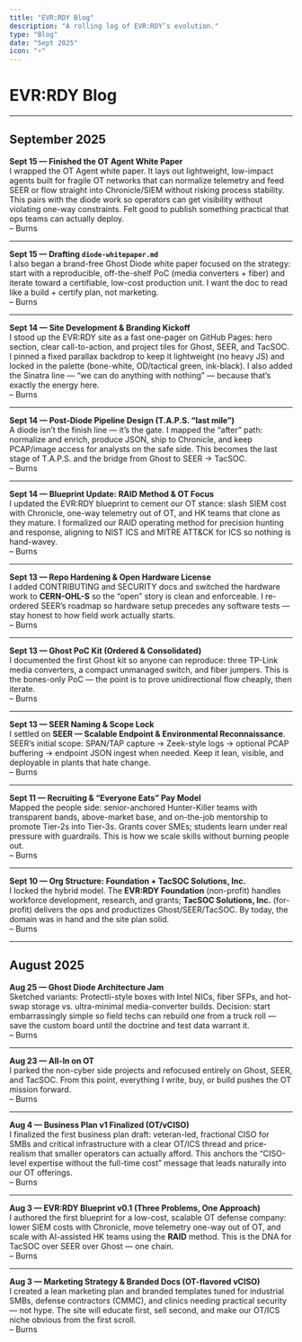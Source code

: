 ```yaml
---
title: "EVR:RDY Blog"
description: "A rolling log of EVR:RDY’s evolution."
type: "Blog"
date: "Sept 2025"
icon: "⚡"
---
```


# EVR:RDY Blog 

---

## September 2025

**Sept 15 — Finished the OT Agent White Paper**  
I wrapped the OT Agent white paper. It lays out lightweight, low-impact agents built for fragile OT networks that can normalize telemetry and feed SEER or flow straight into Chronicle/SIEM without risking process stability. This pairs with the diode work so operators can get visibility without violating one-way constraints. Felt good to publish something practical that ops teams can actually deploy.  
– Burns

---

**Sept 15 — Drafting `diode-whitepaper.md`**  
I also began a brand-free Ghost Diode white paper focused on the strategy: start with a reproducible, off-the-shelf PoC (media converters + fiber) and iterate toward a certifiable, low-cost production unit. I want the doc to read like a build + certify plan, not marketing.  
– Burns

---

**Sept 14 — Site Development & Branding Kickoff**  
I stood up the EVR:RDY site as a fast one-pager on GitHub Pages: hero section, clear call-to-action, and project tiles for Ghost, SEER, and TacSOC. I pinned a fixed parallax backdrop to keep it lightweight (no heavy JS) and locked in the palette (bone-white, OD/tactical green, ink-black). I also added the Sinatra line — “we can do anything with nothing” — because that’s exactly the energy here.  
– Burns

---

**Sept 14 — Post-Diode Pipeline Design (T.A.P.S. “last mile”)**  
A diode isn’t the finish line — it’s the gate. I mapped the “after” path: normalize and enrich, produce JSON, ship to Chronicle, and keep PCAP/image access for analysts on the safe side. This becomes the last stage of T.A.P.S. and the bridge from Ghost to SEER → TacSOC.  
– Burns

---

**Sept 14 — Blueprint Update: RAID Method & OT Focus**  
I updated the EVR:RDY blueprint to cement our OT stance: slash SIEM cost with Chronicle, one-way telemetry out of OT, and HK teams that clone as they mature. I formalized our RAID operating method for precision hunting and response, aligning to NIST ICS and MITRE ATT&CK for ICS so nothing is hand-wavey.  
– Burns

---

**Sept 13 — Repo Hardening & Open Hardware License**  
I added CONTRIBUTING and SECURITY docs and switched the hardware work to **CERN-OHL-S** so the “open” story is clean and enforceable. I re-ordered SEER’s roadmap so hardware setup precedes any software tests — stay honest to how field work actually starts.  
– Burns

---

**Sept 13 — Ghost PoC Kit (Ordered & Consolidated)**  
I documented the first Ghost kit so anyone can reproduce: three TP-Link media converters, a compact unmanaged switch, and fiber jumpers. This is the bones-only PoC — the point is to prove unidirectional flow cheaply, then iterate.  
– Burns

---

**Sept 13 — SEER Naming & Scope Lock**  
I settled on **SEER — Scalable Endpoint & Environmental Reconnaissance**. SEER’s initial scope: SPAN/TAP capture → Zeek-style logs → optional PCAP buffering → endpoint JSON ingest when needed. Keep it lean, visible, and deployable in plants that hate change.  
– Burns

---

**Sept 11 — Recruiting & “Everyone Eats” Pay Model**  
Mapped the people side: senior-anchored Hunter-Killer teams with transparent bands, above-market base, and on-the-job mentorship to promote Tier-2s into Tier-3s. Grants cover SMEs; students learn under real pressure with guardrails. This is how we scale skills without burning people out.  
– Burns

---

**Sept 10 — Org Structure: Foundation + TacSOC Solutions, Inc.**  
I locked the hybrid model. The **EVR:RDY Foundation** (non-profit) handles workforce development, research, and grants; **TacSOC Solutions, Inc.** (for-profit) delivers the ops and productizes Ghost/SEER/TacSOC. By today, the domain was in hand and the site plan solid.  
– Burns

---

## August 2025

**Aug 25 — Ghost Diode Architecture Jam**  
Sketched variants: Protectli-style boxes with Intel NICs, fiber SFPs, and hot-swap storage vs. ultra-minimal media-converter builds. Decision: start embarrassingly simple so field techs can rebuild one from a truck roll — save the custom board until the doctrine and test data warrant it.  
– Burns

---

**Aug 23 — All-In on OT**  
I parked the non-cyber side projects and refocused entirely on Ghost, SEER, and TacSOC. From this point, everything I write, buy, or build pushes the OT mission forward.  
– Burns

---

**Aug 4 — Business Plan v1 Finalized (OT/vCISO)**  
I finalized the first business plan draft: veteran-led, fractional CISO for SMBs and critical infrastructure with a clear OT/ICS thread and price-realism that smaller operators can actually afford. This anchors the “CISO-level expertise without the full-time cost” message that leads naturally into our OT offerings.  
– Burns

---

**Aug 3 — EVR:RDY Blueprint v0.1 (Three Problems, One Approach)**  
I authored the first blueprint for a low-cost, scalable OT defense company: lower SIEM costs with Chronicle, move telemetry one-way out of OT, and scale with AI-assisted HK teams using the **RAID** method. This is the DNA for TacSOC over SEER over Ghost — one chain.  
– Burns

---

**Aug 3 — Marketing Strategy & Branded Docs (OT-flavored vCISO)**  
I created a lean marketing plan and branded templates tuned for industrial SMBs, defense contractors (CMMC), and clinics needing practical security — not hype. The site will educate first, sell second, and make our OT/ICS niche obvious from the first scroll.  
– Burns

